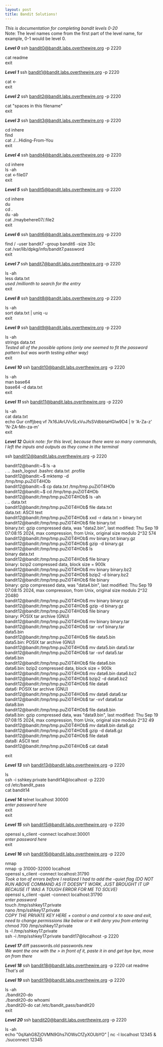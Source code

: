 ```yaml
---
layout: post
title: Bandit Solutions!
---
```

*This is documentation for completing bandit levels 0-20*  
Note: The level names come from the first part of the level name, for example, 0-1 would be level 0.  

***Level 0*** 
ssh bandit0@bandit.labs.overthewire.org -p 2220

cat readme  
exit  

***Level 1*** 
ssh bandit1@bandit.labs.overthewire.org -p 2220

cat <-  
exit  

***Level 2*** 
ssh bandit2@bandit.labs.overthewire.org -p 2220

cat "spaces in this filename"  
exit  

***Level 3*** 
ssh bandit3@bandit.labs.overthewire.org -p 2220

cd inhere  
find  
cat ./...Hiding-From-You  
exit  

***Level 4*** 
ssh bandit4@bandit.labs.overthewire.org -p 2220

cd inhere  
ls -ah  
cat <-file07  
exit  

***Level 5*** 
ssh bandit5@bandit.labs.overthewire.org -p 2220

cd inhere  
du  
cd .  
du -ab  
cat ./maybehere07/.file2  
exit  

***Level 6*** 
ssh bandit6@bandit.labs.overthewire.org -p 2220

find / -user bandit7 -group bandit6 -size 33c  
cat /var/lib/dpkg/info/bandit7.password  
exit  

***Level 7*** 
ssh bandit7@bandit.labs.overthewire.org -p 2220

ls -ah  
less data.txt  
*used /millionth to search for the entry*  
exit  

***Level 8*** 
ssh bandit8@bandit.labs.overthewire.org -p 2220  

ls -ah  
sort data.txt | uniq -u  
exit  

***Level 9*** 
ssh bandit9@bandit.labs.overthewire.org -p 2220  

ls -ah  
strings data.txt  
*Tested all of the possible options (only one seemed to fit the password pattern but was worth testing either way)*  
exit  

***Level 10*** 
ssh bandit10@bandit.labs.overthewire.org -p 2220

ls -ah  
man base64  
base64 -d data.txt  
exit  

***Level 11*** 
ssh bandit11@bandit.labs.overthewire.org -p 2220

ls -ah  
cat data.txt  
echo Gur cnffjbeq vf 7k16JArUVv5LxVuJfsSVdbbtaHGlw9D4 | tr 'A-Za-z' 'N-ZA-Mn-za-m'  
exit  

***Level 12***
*Quick note: for this level, because there were so many commands, I left the inputs and outputs as they come in the terminal*  

ssh bandit12@bandit.labs.overthewire.org -p 2220

bandit12@bandit:~$ ls -a  
.  ..  .bash_logout  .bashrc  data.txt  .profile  
bandit12@bandit:~$ mktemp -d  
/tmp/tmp.puZi0T4HOb  
bandit12@bandit:~$ cp data.txt /tmp/tmp.puZi0T4HOb  
bandit12@bandit:~$ cd /tmp/tmp.puZi0T4HOb  
bandit12@bandit:/tmp/tmp.puZi0T4HOb$ ls -ah  
.  ..  data.txt  
bandit12@bandit:/tmp/tmp.puZi0T4HOb$ file data.txt  
data.txt: ASCII text  
bandit12@bandit:/tmp/tmp.puZi0T4HOb$ xxd -r data.txt > binary.txt  
bandit12@bandit:/tmp/tmp.puZi0T4HOb$ file binary.txt  
binary.txt: gzip compressed data, was "data2.bin", last modified: Thu Sep 19 07:08:15 2024, max compression, from Unix, original size modulo 2^32 574  
bandit12@bandit:/tmp/tmp.puZi0T4HOb$ mv binary.txt binary.gz  
bandit12@bandit:/tmp/tmp.puZi0T4HOb$ gzip -d binary.gz  
bandit12@bandit:/tmp/tmp.puZi0T4HOb$ ls   
binary  data.txt  
bandit12@bandit:/tmp/tmp.puZi0T4HOb$ file binary  
binary: bzip2 compressed data, block size = 900k  
bandit12@bandit:/tmp/tmp.puZi0T4HOb$ mv binary binary.bz2  
bandit12@bandit:/tmp/tmp.puZi0T4HOb$ bzip2 -d binary.bz2  
bandit12@bandit:/tmp/tmp.puZi0T4HOb$ file binary  
binary: gzip compressed data, was "data4.bin", last modified: Thu Sep 19 07:08:15 2024, max compression, from Unix, original size modulo 2^32 20480  
bandit12@bandit:/tmp/tmp.puZi0T4HOb$ mv binary binary.gz  
bandit12@bandit:/tmp/tmp.puZi0T4HOb$ gzip -d binary.gz  
bandit12@bandit:/tmp/tmp.puZi0T4HOb$ file binary  
binary: POSIX tar archive (GNU)  
bandit12@bandit:/tmp/tmp.puZi0T4HOb$ mv binary binary.tar  
bandit12@bandit:/tmp/tmp.puZi0T4HOb$ tar -xvf binary.tar  
data5.bin  
bandit12@bandit:/tmp/tmp.puZi0T4HOb$ file data5.bin  
data5.bin: POSIX tar archive (GNU)  
bandit12@bandit:/tmp/tmp.puZi0T4HOb$ mv data5.bin data5.tar  
bandit12@bandit:/tmp/tmp.puZi0T4HOb$ tar -xvf data5.tar  
data6.bin  
bandit12@bandit:/tmp/tmp.puZi0T4HOb$ file data6.bin  
data6.bin: bzip2 compressed data, block size = 900k  
bandit12@bandit:/tmp/tmp.puZi0T4HOb$ mv data6.bin data6.bz2  
bandit12@bandit:/tmp/tmp.puZi0T4HOb$ bzip2 -d data6.bz2  
bandit12@bandit:/tmp/tmp.puZi0T4HOb$ file data6  
data6: POSIX tar archive (GNU)  
bandit12@bandit:/tmp/tmp.puZi0T4HOb$ mv data6 data6.tar  
bandit12@bandit:/tmp/tmp.puZi0T4HOb$ tar -xvf data6.tar  
data8.bin  
bandit12@bandit:/tmp/tmp.puZi0T4HOb$ file data8.bin  
data8.bin: gzip compressed data, was "data9.bin", last modified: Thu Sep 19 07:08:15 2024, max compression, from Unix, original size modulo 2^32 49  
bandit12@bandit:/tmp/tmp.puZi0T4HOb$ mv data8.bin data8.gz  
bandit12@bandit:/tmp/tmp.puZi0T4HOb$ gzip -d data8.gz  
bandit12@bandit:/tmp/tmp.puZi0T4HOb$ file data8  
data8: ASCII text  
bandit12@bandit:/tmp/tmp.puZi0T4HOb$ cat data8  

exit  

***Level 13*** 
ssh bandit13@bandit.labs.overthewire.org -p 2220  

ls  
ssh -i sshkey.private bandit14@localhost -p 2220  
cd /etc/bandit_pass  
cat bandit14  

***Level 14*** 
telnet localhost 30000  
*enter password here*  
exit  
exit  

***Level 15*** 
ssh bandit15@bandit.labs.overthewire.org -p 2220  

openssl s_client -connect localhost:30001  
*enter password here*  
exit  

***Level 16*** 
ssh bandit16@bandit.labs.overthewire.org -p 2220  

nmap  
nmap -p 31000-32000 localhost  
openssl s_client -connect localhost:31790   
*Took a ton of errors before I realized I had to add the -quiet flag (DO NOT RUN ABOVE COMMAND AS IT DOESN"T WORK, JUST BROUGHT IT UP BECAUSE IT WAS A TOUGH ERROR FOR ME TO SOLVE)*  
openssl s_client -quiet -connect localhost:31790    
*enter password*  
touch /tmp/sshkey17.private  
nano /tmp/sshkey17.private  
*COPY THE PRIVATE KEY HERE + control o and control x to save and exit, need to change permissions like below or it will deny you from entering*
chmod 700 /tmp/sshkey17.private  
ls -l /tmp/sshkey17.private  
ssh -i /tmp/sshkey17.private bandit17@localhost -p 2220  

***Level 17*** 
diff passwords.old passwords.new  
*We want the one with the > in front of it, paste it in and get bye bye, move on from there*  

***Level 18*** 
ssh bandit18@bandit.labs.overthewire.org -p 2220 cat readme  
*That's all*

***Level 19*** 
ssh bandit19@bandit.labs.overthewire.org -p 2220

ls -ah  
./bandit20-do  
./bandit20-do whoami  
./bandit20-do cat /etc/bandit_pass/bandit20  
exit  

***Level 20*** 
ssh bandit20@bandit.labs.overthewire.org -p 2220  

ls -ah  
echo "0qXahG8ZjOVMN9Ghs7iOWsCfZyXOUbYO" | nc -l localhost 12345 &  
./suconnect 12345  
